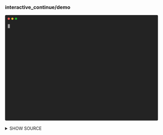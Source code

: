 ### interactive_continue/demo

![Animation](https://raw.githubusercontent.com/pterm/pterm/master/_examples/interactive_continue/demo/animation.svg)

<details>

<summary>SHOW SOURCE</summary>

```go
package main

import (
	"github.com/Sion-L/pterm"
)

func main() {
	result, _ := pterm.DefaultInteractiveContinue.Show()
	pterm.Println() // Blank line
	pterm.Info.Printfln("You answered: %s", result)
}

```

</details>

